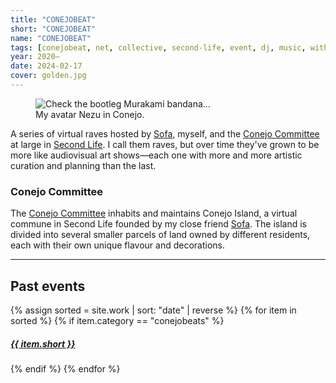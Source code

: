 ```yaml
---
title: "CONEJOBEAT"
short: "CONEJOBEAT"
name: "CONEJOBEAT"
tags: [conejobeat, net, collective, second-life, event, dj, music, with-others, 2020, 2021, 2022, 2023, 2024, ongoing]
year: 2020–
date: 2024-02-17
cover: golden.jpg
---
```


<figure class="float right">
  <img src="{{ site.baseurl }}/assets/img/nezdrain.jpg" title="Check the bootleg Murakami bandana…">
  <figcaption>
    My avatar Nezu in Conejo.
  </figcaption>
</figure>

A series of virtual raves hosted by [Sofa](http://yogurt200.com), myself, and the [Conejo Committee](http://casaconejo.neocities.org) at large in [Second Life](https://secondlife.com/). I call them raves, but over time they've grown to be more like audiovisual art shows—each one with more and more artistic curation and planning than the last.

### Conejo Committee

The [Conejo Committee](http://casaconejo.neocities.org) inhabits and maintains Conejo Island, a virtual commune in Second Life founded by my close friend [Sofa](http://yogurt200.com). The island is divided into several smaller parcels of land owned by different residents, each with their own unique flavour and decorations.

---

## Past events

<div class="portfolio-grid">
  {% assign sorted = site.work | sort: "date" | reverse %}
  {% for item in sorted %}
    {% if item.category == "conejobeats" %}
      <a href="{{ item.url }}" class="plain">
        <div class="portfolio-item">
          <div class="portfolio-img"
              style="background-image:url('{{ site.baseurl }}/assets/cover/{{ item.cover }}')">
          </div>
          <h5 style="text-align:left">{{ item.short }}</h5>
          <!-- <p><a href="{{ item.url }}">{{ item.short }}</a></p> -->
          <div class="dogear"></div>
        </div>
      </a>
    {% endif %}
  {% endfor %}
</div>
